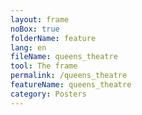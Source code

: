 ```yaml
---
layout: frame
noBox: true
folderName: feature
lang: en
fileName: queens_theatre
tool: The frame
permalink: /queens_theatre
featureName: queens_theatre
category: Posters
---
```

